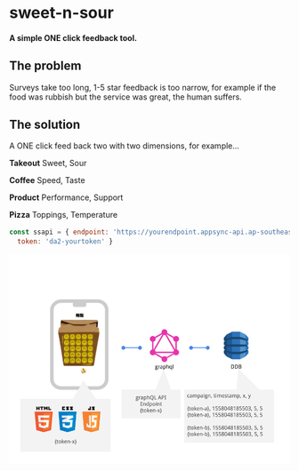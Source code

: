 sweet-n-sour
===================
#### A simple ONE click feedback tool. 

## The problem
Surveys take too long, 1-5 star feedback is too narrow, for example if the food was rubbish but the service was great, the human suffers.

## The solution
A ONE click feed back two with two dimensions, for example...

__Takeout__
Sweet, Sour

__Coffee__
Speed, Taste

__Product__
Performance, Support

__Pizza__
Toppings, Temperature




```js
const ssapi = { endpoint: 'https://yourendpoint.appsync-api.ap-southeast-2.amazonaws.com/graphql', 
  token: 'da2-yourtoken' }
```



![Sample](sweet-n-sour.png)
